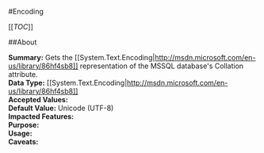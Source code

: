 #Encoding

[[_TOC_]]

##About

**Summary:** Gets the [[System.Text.Encoding|http://msdn.microsoft.com/en-us/library/86hf4sb8]] representation of the MSSQL database's Collation attribute.  
**Data Type:** [[System.Text.Encoding|http://msdn.microsoft.com/en-us/library/86hf4sb8]]  
**Accepted Values:**   
**Default Value:** Unicode (UTF-8)  
**Impacted Features:**   
**Purpose:**   
**Usage:**   
**Caveats:**   

